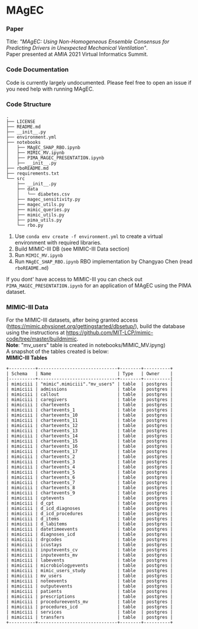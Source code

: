 # MAgEC

### Paper
Title: *"MAgEC: Using Non-Homogeneous Ensemble Consensus for 
Predicting Drivers in Unexpected Mechanical Ventilation"*.
<br>
Paper presented at AMIA 2021 Virtual Informatics Summit. 
<br>

### Code Documentation
Code is currently largely undocumented. Please feel free to 
open an issue if you need help with running MAgEC. 

### Code Structure
```shell
.
├── LICENSE
├── README.md
├── __init__.py
├── environment.yml
├── notebooks
│   ├── MAgEC_SHAP_RBO.ipynb
│   ├── MIMIC_MV.ipynb
│   ├── PIMA_MAGEC_PRESENTATION.ipynb
│   ├── __init__.py
├── rboREADME.md
├── requirements.txt
└── src
    ├── __init__.py
    ├── data
    │   └── diabetes.csv
    ├── magec_sensitivity.py
    ├── magec_utils.py
    ├── mimic_queries.py
    ├── mimic_utils.py
    ├── pima_utils.py
    └── rbo.py
```
1. Use `conda env create -f environment.yml` to create a virtual 
environment with required libraries. 
2. Build MIMIC-III DB (see MIMIC-III Data section)
3. Run `MIMIC_MV.ipynb`
4. Run `MAgEC_SHAP_RBO.ipynb`
RBO implementation by Changyao Chen (read `rboREADME.md`)


If you dont' have access to MIMIC-III you can check out
`PIMA_MAGEC_PRESENTATION.ipynb` for an application of MAgEC 
using the PIMA dataset.

### MIMIC-III Data
For the MIMIC-III datasets, after being granted access 
(https://mimic.physionet.org/gettingstarted/dbsetup/), 
build the database using the instructions at 
https://github.com/MIT-LCP/mimic-code/tree/master/buildmimic. 
<br>
**Note**: "mv_users" table is created in notebooks/MIMIC_MV.ipyng) 
<br>
A snapshot of the tables created is below: 
<br>
**MIMIC-III Tables**
```
+----------+------------------------------+--------+----------+
| Schema   | Name                         | Type   | Owner    |
|----------+------------------------------+--------+----------|
| mimiciii | "mimic".mimiciii"."mv_users" | table  | postgres |
| mimiciii | admissions                   | table  | postgres |
| mimiciii | callout                      | table  | postgres |
| mimiciii | caregivers                   | table  | postgres |
| mimiciii | chartevents                  | table  | postgres |
| mimiciii | chartevents_1                | table  | postgres |
| mimiciii | chartevents_10               | table  | postgres |
| mimiciii | chartevents_11               | table  | postgres |
| mimiciii | chartevents_12               | table  | postgres |
| mimiciii | chartevents_13               | table  | postgres |
| mimiciii | chartevents_14               | table  | postgres |
| mimiciii | chartevents_15               | table  | postgres |
| mimiciii | chartevents_16               | table  | postgres |
| mimiciii | chartevents_17               | table  | postgres |
| mimiciii | chartevents_2                | table  | postgres |
| mimiciii | chartevents_3                | table  | postgres |
| mimiciii | chartevents_4                | table  | postgres |
| mimiciii | chartevents_5                | table  | postgres |
| mimiciii | chartevents_6                | table  | postgres |
| mimiciii | chartevents_7                | table  | postgres |
| mimiciii | chartevents_8                | table  | postgres |
| mimiciii | chartevents_9                | table  | postgres |
| mimiciii | cptevents                    | table  | postgres |
| mimiciii | d_cpt                        | table  | postgres |
| mimiciii | d_icd_diagnoses              | table  | postgres |
| mimiciii | d_icd_procedures             | table  | postgres |
| mimiciii | d_items                      | table  | postgres |
| mimiciii | d_labitems                   | table  | postgres |
| mimiciii | datetimeevents               | table  | postgres |
| mimiciii | diagnoses_icd                | table  | postgres |
| mimiciii | drgcodes                     | table  | postgres |
| mimiciii | icustays                     | table  | postgres |
| mimiciii | inputevents_cv               | table  | postgres |
| mimiciii | inputevents_mv               | table  | postgres |
| mimiciii | labevents                    | table  | postgres |
| mimiciii | microbiologyevents           | table  | postgres |
| mimiciii | mimic_users_study            | table  | postgres |
| mimiciii | mv_users                     | table  | postgres |
| mimiciii | noteevents                   | table  | postgres |
| mimiciii | outputevents                 | table  | postgres |
| mimiciii | patients                     | table  | postgres |
| mimiciii | prescriptions                | table  | postgres |
| mimiciii | procedureevents_mv           | table  | postgres |
| mimiciii | procedures_icd               | table  | postgres |
| mimiciii | services                     | table  | postgres |
| mimiciii | transfers                    | table  | postgres |
+----------+------------------------------+--------+----------+
```
